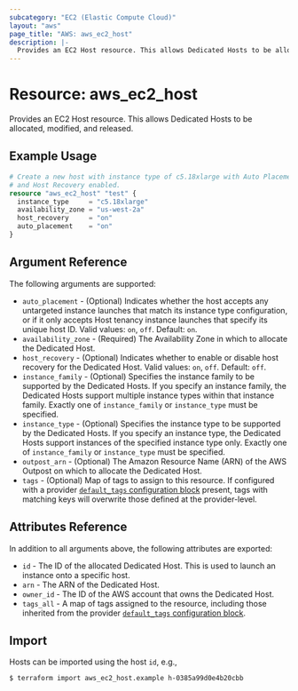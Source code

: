 ```yaml
---
subcategory: "EC2 (Elastic Compute Cloud)"
layout: "aws"
page_title: "AWS: aws_ec2_host"
description: |-
  Provides an EC2 Host resource. This allows Dedicated Hosts to be allocated, modified, and released.
---
```


# Resource: aws_ec2_host

Provides an EC2 Host resource. This allows Dedicated Hosts to be allocated, modified, and released.

## Example Usage

```terraform
# Create a new host with instance type of c5.18xlarge with Auto Placement
# and Host Recovery enabled.
resource "aws_ec2_host" "test" {
  instance_type     = "c5.18xlarge"
  availability_zone = "us-west-2a"
  host_recovery     = "on"
  auto_placement    = "on"
}
```

## Argument Reference

The following arguments are supported:

* `auto_placement` - (Optional) Indicates whether the host accepts any untargeted instance launches that match its instance type configuration, or if it only accepts Host tenancy instance launches that specify its unique host ID. Valid values: `on`, `off`. Default: `on`.
* `availability_zone` - (Required) The Availability Zone in which to allocate the Dedicated Host.
* `host_recovery` - (Optional) Indicates whether to enable or disable host recovery for the Dedicated Host. Valid values: `on`, `off`. Default: `off`.
* `instance_family` - (Optional) Specifies the instance family to be supported by the Dedicated Hosts. If you specify an instance family, the Dedicated Hosts support multiple instance types within that instance family. Exactly one of `instance_family` or `instance_type` must be specified.
* `instance_type` - (Optional) Specifies the instance type to be supported by the Dedicated Hosts. If you specify an instance type, the Dedicated Hosts support instances of the specified instance type only. Exactly one of `instance_family` or `instance_type` must be specified.
* `outpost_arn` - (Optional) The Amazon Resource Name (ARN) of the AWS Outpost on which to allocate the Dedicated Host.
* `tags` - (Optional) Map of tags to assign to this resource. If configured with a provider [`default_tags` configuration block](https://www.terraform.io/docs/providers/aws/index.html#default_tags-configuration-block) present, tags with matching keys will overwrite those defined at the provider-level.

## Attributes Reference

In addition to all arguments above, the following attributes are exported:

* `id` - The ID of the allocated Dedicated Host. This is used to launch an instance onto a specific host.
* `arn` - The ARN of the Dedicated Host.
* `owner_id` - The ID of the AWS account that owns the Dedicated Host.
* `tags_all` - A map of tags assigned to the resource, including those inherited from the provider [`default_tags` configuration block](https://www.terraform.io/docs/providers/aws/index.html#default_tags-configuration-block).

## Import

Hosts can be imported using the host `id`, e.g.,

```
$ terraform import aws_ec2_host.example h-0385a99d0e4b20cbb
```
